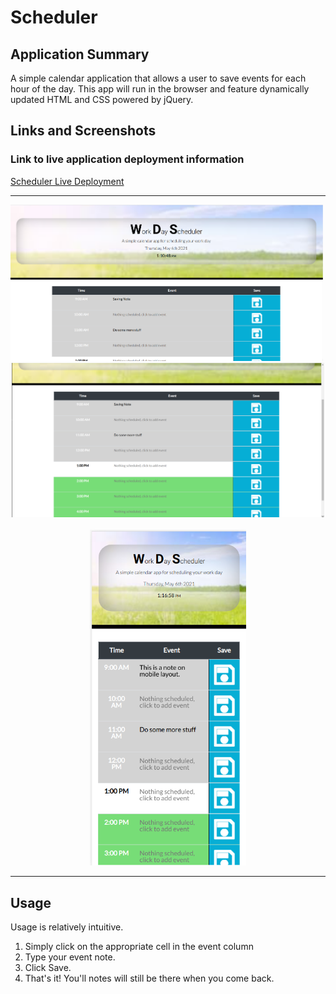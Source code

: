 # Scheduler

## Application Summary

A simple calendar application that allows a user to save events for each hour of the day. This app will run in the browser and feature dynamically updated HTML and CSS powered by jQuery.

## Links and Screenshots

### Link to live application deployment information

[Scheduler Live Deployment](https://proto133.github.io/Scheduler/)

---

<div style="text-align:center;">
<a href="https://github.com/Proto133/Scheduler/blob/main/assets/images/For_README/Desktop_Scheduler.png">
<img alt="Desktop Screenshot of the application" src="assets/images/For_README/Desktop_Scheduler.png" style="width:500px; margin-right:5%;">
</a>
<a href="https://github.com/Proto133/Scheduler/blob/main/assets/images/For_README/Desktop_Scheduler2.png">
<img alt="Desktop Screenshot of the application" src="assets/images/For_README/Desktop_Scheduler2.png" style="width:500px;">
</a>
</div>
<br>
<div style="text-align: center;">
<a href="https://github.com/Proto133/Scheduler/blob/main/assets/images/For_README/Mobile_Scheduler.png">
<img alt="Mobile Screenshot of the application" src="assets/images/For_README/Mobile_Scheduler.png" style="width:250px;">
</a>
</div>

---

## Usage 

Usage is relatively intuitive. 

1. Simply click on the appropriate cell in the event column 
2. Type your event note.
3. Click Save.
4. That's it! You'll notes will still be there when you come back.
